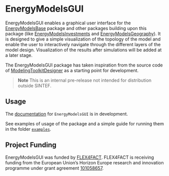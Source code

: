 # EnergyModelsGUI

<!---
[![Pipeline: passing](https://gitlab.sintef.no/clean_export/energymodelsbase.jl/badges/main/pipeline.svg)](https://gitlab.sintef.no/clean_export/energymodelsgui.jl/-/jobs)
[![Docs: stable](https://img.shields.io/badge/docs-stable-4495d1.svg)](https://clean_export.pages.sintef.no/energymodelsgui.jl)
[![Code Style: Blue](https://img.shields.io/badge/code%20style-blue-4495d1.svg)](https://github.com/invenia/BlueStyle)
--->
EnergyModelsGUI enables a graphical user interface for the [EnergyModelsBase](https://gitlab.sintef.no/clean_export/energymodelsbase.jl) package and other packages building upon this package (like [EnergyModelsInvestments](https://gitlab.sintef.no/clean_export/energymodelsinvestments.jl) and [EnergyModelsGeography](https://gitlab.sintef.no/clean_export/energymodelsgeography.jl)). It is designed to give a simple visualization of the topology of the model and enable the user to interactively navigate through the different layers of the model design. Visualization of the results after simulations will be added at a later stage.

The EnergyModelsGUI package has taken inspiration from the source code of [ModelingToolkitDesigner](https://github.com/bradcarman/ModelingToolkitDesigner.jl) as a starting point for development.

> **Note**
> This is an internal pre-release not intended for distribution outside SINTEF. 

## Usage

The [documentation](https://clean_export.pages.sintef.no/energymodelsgui.jl/) for `EnergyModelsGUI` is in development.

See examples of usage of the package and a simple guide for running them in the folder [`examples`](examples).


## Project Funding

EnergyModelsGUI was funded by [FLEX4FACT](https://flex4fact.eu/). FLEX4FACT is receiving funding from the European Union’s Horizon Europe research and innovation programme under grant agreement [101058657](https://doi.org/10.3030/101058657).
